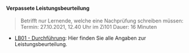 #### Verpassete Leistungsbeurteilung
>Betrifft nur Lernende, welche eine Nachprüfung schreiben müssen:
Termin: 27.10.2021, 12.40 Uhr im Zi101
Dauer: 16 Minuten 
* [LB01 - Durchführung](./content.php?top=1&file=exam/lb01/index.md): Hier finden Sie alle Angaben zur Leistungsbeurteilung.
